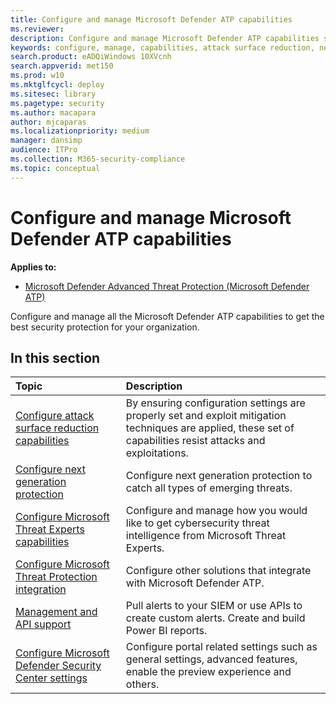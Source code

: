 ```yaml
---
title: Configure and manage Microsoft Defender ATP capabilities
ms.reviewer:
description: Configure and manage Microsoft Defender ATP capabilities such as attack surface reduction, next generation protection, and security controls
keywords: configure, manage, capabilities, attack surface reduction, next generation protection, security controls, endpoint detection and response, auto investigation and remediation, security controls, controls
search.product: eADQiWindows 10XVcnh
search.appverid: met150
ms.prod: w10
ms.mktglfcycl: deploy
ms.sitesec: library
ms.pagetype: security
ms.author: macapara
author: mjcaparas
ms.localizationpriority: medium
manager: dansimp
audience: ITPro
ms.collection: M365-security-compliance
ms.topic: conceptual
---
```


# Configure and manage Microsoft Defender ATP capabilities
**Applies to:**

- [Microsoft Defender Advanced Threat Protection (Microsoft Defender ATP)](https://go.microsoft.com/fwlink/p/?linkid=2069559)

Configure and manage all the Microsoft Defender ATP capabilities to get the best security protection for your organization.


## In this section
Topic | Description
:---|:---
[Configure attack surface reduction capabilities](configure-attack-surface-reduction.md) |  By ensuring configuration settings are properly set and exploit mitigation techniques are applied, these set of capabilities resist attacks and exploitations.
[Configure next generation protection](../microsoft-defender-antivirus/configure-microsoft-defender-antivirus-features.md) | Configure next generation protection to catch all types of emerging threats.
[Configure Microsoft Threat Experts capabilities](configure-microsoft-threat-experts.md) | Configure and manage how you would like to get cybersecurity threat intelligence from Microsoft Threat Experts.
[Configure Microsoft Threat Protection integration](https://docs.microsoft.com/windows/security/threat-protection/microsoft-defender-atp/threat-protection-integration)| Configure other solutions that integrate with Microsoft Defender ATP.
[Management and API support](https://docs.microsoft.com/windows/security/threat-protection/microsoft-defender-atp/management-apis)| Pull alerts to your SIEM or use APIs to create custom alerts. Create and build Power BI reports.
[Configure Microsoft Defender Security Center settings](preferences-setup.md) |  Configure portal related settings such as general settings, advanced features, enable the preview experience and others.



